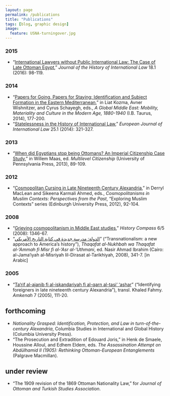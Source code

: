 ```yaml
---
layout: page
permalink: /publications
title: "Publications"
tags: [blog, graphic design]
image:
  feature: USNA-turningover.jpg
---
```


### 2015	
- “[International Lawyers without Public International Law: The Case of Late Ottoman Egypt](http://booksandjournals.brillonline.com/content/journals/10.1163/15718050-12340053),” *Journal of the History of International Law* 18.1 (2016): 98-119.

### 2014	
- “[Papers for Going, Papers for Staying: Identification and Subject Formation in the Eastern Mediterranean](https://www.academia.edu/10769582/Papers_for_Going_Papers_for_Staying_Identification_and_Subject_Formation_in_the_Eastern_Mediterranean),” in Liat Kozma, Avner Wishnitzer, and Cyrus Schayegh, eds., *A Global Middle East: Mobility, Materiality and Culture in the Modern Age, 1880-1940* (I.B. Taurus, 2014), 177-200.
- “[Statelessness in the History of International Law](http://www.ejil.org/pdfs/25/1/2486.pdf),” *European Journal of International Law* 25.1 (2014): 321-327.

### 2013	
- “[When did Egyptians stop being Ottomans? An Imperial Citizenship Case Study](http://www.academia.edu/3583243/When_did_Egyptians_stop_being_Ottomans_An_Imperial_Citizenship_Case_Study),” in Willem Maas, ed. *Multilevel Citizenship* (University of Pennsylvania Press, 2013), 89-109.

### 2012	
- “[Cosmopolitan Cursing in Late Nineteenth Century Alexandria](https://www.academia.edu/1926527/Cosmopolitan_Cursing_in_Late_Nineteenth_Century_Alexandria),” in Derryl MacLean and Sikeena Karmali Ahmed, eds., *Cosmopolitanisms in Muslim Contexts: Perspectives from the Past*, “Exploring Muslim Contexts” series (Edinburgh University Press, 2012), 92-104.

### 2008	
- “[Grieving cosmopolitanism in Middle East studies](http://www.academia.edu/394936/Grieving_Cosmopolitanism_in_Middle_East_Studies),” *History Compass* 6/5 (2008): 1346-67.
- “[الدولة: مدرسة جديدة في كتابة التاريخ الأمريكي](http://www.academia.edu/1051716/%D8%AA%D8%AC%D8%A7%D9%88%D8%B2_%D8%A7%D9%84%D8%AF%D9%88%D9%84%D8%A9_%D9%85%D8%AF%D8%B1%D8%B3%D8%A9_%D8%AC%D8%AF%D9%8A%D8%AF%D8%A9_%D9%81%D9%8A_%D9%83%D8%AA%D8%A7%D8%A8%D8%A9_%D8%A7%D9%84%D8%AA%D8%A7%D8%B1%D9%8A%D8%AE_%D8%A7%D9%84%D8%A3%D9%85%D8%B1%D9%8A%D9%83%D9%8A)” (“Transnationalism: a new approach to America’s history”), *Thaqafat al-Nukhbah wa Thaqafat al-‘Ammah fi Misr fi al-‘Asr al-‘Uthmani*, ed. Nasir Ahmad Ibrahim (Cairo: al-Jama‘iyah al-Misriyah lil-Dirasat al-Tarikhiyah, 2008), 341-7. [in Arabic]

### 2005	
- “[Ta‘rif al-ajanib fi al-iskandariyah fi al-qarn al-tasi‘ ‘ashar](http://www.academia.edu/1051672/%D8%AA%D8%B9%D8%B1%D9%8A%D9%81_%D8%A7%D9%84%D8%A3%D8%AC%D8%A7%D9%86%D8%A8_%D9%81%D9%8A_%D8%A7%D9%84%D8%A5%D8%B3%D9%83%D9%86%D8%AF%D8%B1%D9%8A%D8%A9_%D9%81%D9%8A_%D8%A3%D9%88%D8%A7%D8%AE%D8%B1_%D8%A7%D9%84%D9%82%D8%B1%D9%86_%D8%A7%D9%84%D8%AA%D8%A7%D8%B3%D8%B9_%D8%B9%D8%B4%D8%B1)” (“Identifying foreigners in late nineteenth century Alexandria”), transl. Khaled Fahmy. *Amkenah* 7 (2005), 111-20.

## forthcoming
- *Nationality Grasped: Identification, Protection, and Law in turn-of-the-century Alexandria*, Columbia Studies in International and Global History (Columbia University Press).
- “The Prosecution and Extradition of Edouard Joris,” in Henk de Smaele, Houssine Alloul, and Edhem Eldem, eds. *The Assassination Attempt on Abdülhamid II (1905): Rethinking Ottoman-European Entanglements* (Palgrave Macmillan).

## under review
- “The 1909 revision of the 1869 Ottoman Nationality Law,” for *Journal of Ottoman and Turkish Studies Association*. 
